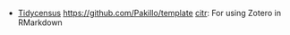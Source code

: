 *   [Tidycensus](https://github.com/walkerke/tidycensus)
https://github.com/Pakillo/template
[citr](https://github.com/crsh/citr): For using Zotero in RMarkdown
